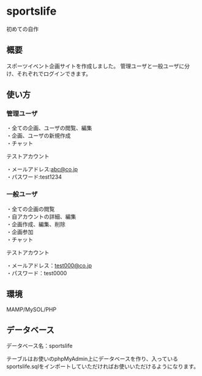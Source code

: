 # sportslife

初めての自作

## 概要

スポーツイベント企画サイトを作成しました。
管理ユーザと一般ユーザに分け、それぞれでログインできます。

## 使い方

### 管理ユーザ

・全ての企画、ユーザの閲覧、編集  
・企画、ユーザの新規作成  
・チャット  

テストアカウント

・メールアドレス:abc@co.jp  
・パスワード:test1234  

### 一般ユーザ

・全ての企画の閲覧  
・自アカウントの詳細、編集  
・企画作成、編集、削除  
・企画参加  
・チャット  

テストアカウント

・メールアドレス：test000@co.jp  
・パスワード：test0000  

## 環境

MAMP/MySOL/PHP

## データベース

データベース名：sportslife  

テーブルはお使いのphpMyAdmin上にデータベースを作り、入っているsportslife.sqlをインポートしていただければお使いいただけるようになります。
